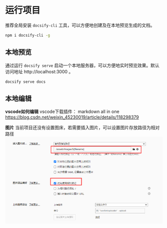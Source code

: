 # 运行项目

推荐全局安装 `docsify-cli` 工具，可以方便地创建及在本地预览生成的文档。

```bash
npm i docsify-cli -g
```

## 本地预览

通过运行 `docsify serve` 启动一个本地服务器，可以方便地实时预览效果。默认访问地址 http://localhost:3000 。

```bash
docsify serve docs
```

## 本地编辑
**vscode如何编辑**
vscode下载插件： markdown all in one 
https://blog.csdn.net/weixin_45230019/article/details/118298379

**图片**
当前项目还没有设置图床，若需要插入图片，可以设置图片存放路径为相对路径
![image-20230412170121626](./assets/images/README/image-20230412170121626.png)
